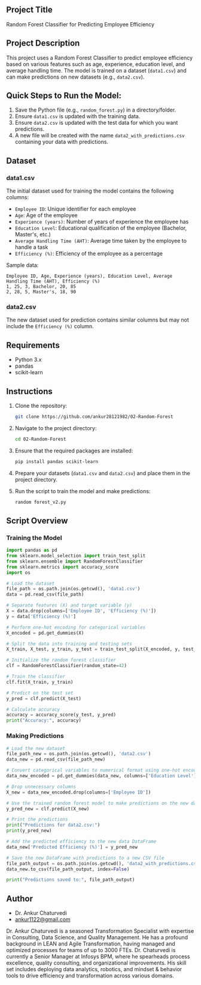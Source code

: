 ## Project Title

Random Forest Classifier for Predicting Employee Efficiency

## Project Description

This project uses a Random Forest Classifier to predict employee efficiency based on various features such as age, experience, education level, and average handling time. The model is trained on a dataset (`data1.csv`) and can make predictions on new datasets (e.g., `data2.csv`).

## Quick Steps to Run the Model:

1. Save the Python file (e.g., `random_forest.py`) in a directory/folder.
2. Ensure `data1.csv` is updated with the training data.
3. Ensure `data2.csv` is updated with the test data for which you want predictions.
4. A new file will be created with the name `data2_with_predictions.csv` containing your data with predictions.

## Dataset

### data1.csv

The initial dataset used for training the model contains the following columns:
- `Employee ID`: Unique identifier for each employee
- `Age`: Age of the employee
- `Experience (years)`: Number of years of experience the employee has
- `Education Level`: Educational qualification of the employee (Bachelor, Master's, etc.)
- `Average Handling Time (AHT)`: Average time taken by the employee to handle a task
- `Efficiency (%)`: Efficiency of the employee as a percentage

Sample data:
```
Employee ID, Age, Experience (years), Education Level, Average Handling Time (AHT), Efficiency (%)
1, 25, 3, Bachelor, 20, 85
2, 28, 5, Master's, 18, 90
```

### data2.csv

The new dataset used for prediction contains similar columns but may not include the `Efficiency (%)` column.

## Requirements

- Python 3.x
- pandas
- scikit-learn

## Instructions

1. Clone the repository:
   ```bash
   git clone https://github.com/ankur28121982/02-Random-Forest

   ```
2. Navigate to the project directory:
   ```bash
   cd 02-Random-Forest
   ```
3. Ensure that the required packages are installed:
   ```bash
   pip install pandas scikit-learn
   ```
4. Prepare your datasets (`data1.csv` and `data2.csv`) and place them in the project directory.

5. Run the script to train the model and make predictions:
   ```bash
   random forest_v2.py
   ```

## Script Overview

### Training the Model

```python
import pandas as pd
from sklearn.model_selection import train_test_split
from sklearn.ensemble import RandomForestClassifier
from sklearn.metrics import accuracy_score
import os

# Load the dataset
file_path = os.path.join(os.getcwd(), 'data1.csv')
data = pd.read_csv(file_path)

# Separate features (X) and target variable (y)
X = data.drop(columns=['Employee ID', 'Efficiency (%)'])
y = data['Efficiency (%)']

# Perform one-hot encoding for categorical variables
X_encoded = pd.get_dummies(X)

# Split the data into training and testing sets
X_train, X_test, y_train, y_test = train_test_split(X_encoded, y, test_size=0.2, random_state=42)

# Initialize the random forest classifier
clf = RandomForestClassifier(random_state=42)

# Train the classifier
clf.fit(X_train, y_train)

# Predict on the test set
y_pred = clf.predict(X_test)

# Calculate accuracy
accuracy = accuracy_score(y_test, y_pred)
print("Accuracy:", accuracy)
```

### Making Predictions

```python
# Load the new dataset
file_path_new = os.path.join(os.getcwd(), 'data2.csv')
data_new = pd.read_csv(file_path_new)

# Convert categorical variables to numerical format using one-hot encoding
data_new_encoded = pd.get_dummies(data_new, columns=['Education Level'])

# Drop unnecessary columns
X_new = data_new_encoded.drop(columns=['Employee ID'])

# Use the trained random forest model to make predictions on the new data
y_pred_new = clf.predict(X_new)

# Print the predictions
print("Predictions for data2.csv:")
print(y_pred_new)

# Add the predicted efficiency to the new data DataFrame
data_new['Predicted Efficiency (%)'] = y_pred_new

# Save the new DataFrame with predictions to a new CSV file
file_path_output = os.path.join(os.getcwd(), 'data2_with_predictions.csv')
data_new.to_csv(file_path_output, index=False)

print("Predictions saved to:", file_path_output)
```

## Author

- Dr. Ankur Chaturvedi
- ankur1122@gmail.com

Dr. Ankur Chaturvedi is a seasoned Transformation Specialist with expertise in Consulting, Data Science, and Quality Management. He has a profound background in LEAN and Agile Transformation, having managed and optimized processes for teams of up to 3000 FTEs. Dr. Chaturvedi is currently a Senior Manager at Infosys BPM, where he spearheads process excellence, quality consulting, and organizational improvements. His skill set includes deploying data analytics, robotics, and mindset & behavior tools to drive efficiency and transformation across various domains.
